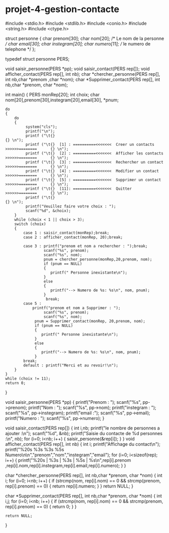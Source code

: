 # projet-4-gestion-contacte
#include <stdio.h>
#include <stdlib.h>
#include <conio.h>
#include <string.h>
#include <ctype.h>

struct personne
{
    char prenom[30];
    char nom[20];       /* Le nom de la personne */
    char email[30];
    char instegram[20];
    char numero[11];    /* le numero de telephone */
};

typedef struct personne PERS;

void saisir_personne(PERS *pp);
void saisir_contact(PERS rep[]);
void afficher_contact(PERS rep[], int nb);
char *chercher_personne(PERS rep[], int nb,char *prenom ,char *nom);
char *Supprimer_contact(PERS rep[], int nb,char *prenom, char *nom);

int main()
{
    PERS monRep[20];
    int choix;
    char nom[20],prenom[30],instegram[20],email[30], *pnum;

    do
    {
        do
        {
             system("cls");
             printf("\n");
             printf ("\t{}                                                                               {} \n");
             printf ("\t{}  [1] : ==========<<<<<<<  Creer un contacts             >>>>>>========      {} \n");
             printf ("\t{}  [2] : ==========<<<<<<<  Afficher les contacts           >>>>>>========      {} \n");
             printf ("\t{}  [3] : ==========<<<<<<<  Rechercher un contact           >>>>>>========      {} \n");
             printf ("\t{}  [4] : ==========<<<<<<<  Modifier un contact             >>>>>>========      {} \n");
             printf ("\t{}  [5] : ==========<<<<<<<  Supprimer un contact            >>>>>>========      {} \n");
             printf ("\t{}  [11]: ==========<<<<<<<  Quitter                         >>>>>>========      {} \n");
             printf ("\t{}                                                                               {} \n");
             printf("Veuillez faire votre choix : ");
             scanf("%d", &choix);
        }
        while (choix < 1 || choix > 3);
        switch (choix)
        {
            case 1 : saisir_contact(monRep);break;
            case 2 : afficher_contact(monRep, 20);break;

            case 3 : printf("prenom et nom a rechercher : ");break;
                     scanf("%s", prenom);
                     scanf("%s", nom);
                     pnum = chercher_personne(monRep,20,prenom, nom);
                     if (pnum == NULL)
                     {
                        printf(" Personne inexistante\n");
                     }
                     else
                     {
                        printf("--> Numero de %s: %s\n", nom, pnum);
                     }
                      break;
            case 5 :
                printf("prenom et nom a Supprimer : ");
                     scanf("%s", prenom);
                     scanf("%s", nom);
                 pnum = Supprimer_contact(monRep, 20,prenom, nom);
                 if (pnum == NULL)
                 {
                    printf(" Personne inexistante\n");
                 }
                 else
                 {
                    printf("--> Numero de %s: %s\n", nom, pnum);
                 }
            break; 
            default : printf("Merci et au revoir!\n");
        }
    }
    while (choix != 11);
    return 0;
}

void saisir_personne(PERS *pp)
{
    printf("Prenom : "); scanf("%s", pp->prenom);
    printf("Nom : "); scanf("%s", pp->nom);
    printf("instegram : "); scanf("%s", pp->instegram);
    printf("email :"); scanf("%s", pp->email);
    printf("Numero : "); scanf("%s", pp->numero);
}

void saisir_contact(PERS rep[])
{
    int i,nb;
    printf("le nombre de personnes a ajouter :\n");
    scanf("%d", &nb);
    printf("Saisie du contacte de %d personnes :\n", nb);
    for (i=0; i<nb; i++)
    {
        saisir_personne(&rep[i]);
    }
}
void afficher_contact(PERS rep[], int nb)
{
    int i;
    printf("Affichage du contact\n");
    printf("%20s     %3s      %3s   %5s        Numero\n\n","prenom","nom","instegram","email");
    for (i=0; i<sizeof(rep); i++)
    {
        printf("%20s | %3s | %3s |  %5s |     %s\n",rep[i].prenom ,rep[i].nom,rep[i].instegram,rep[i].email,rep[i].numero);
    }
}

char *chercher_personne(PERS rep[], int nb,char *prenom, char *nom)
{
    int i;
    for (i=0; i<nb; i++)
    {
        if (strcmp(nom, rep[i].nom) == 0 && strcmp(prenom, rep[i].prenom) == 0)
        {
            return rep[i].numero;
        }
    }
    return NULL;
}


char *Supprimer_contact(PERS rep[], int nb,char *prenom, char *nom)
{
    int i,j;
    for (i=0; i<nb; i++)
    {
        if (strcmp(nom, rep[i].nom) == 0 && strcmp(prenom, rep[i].prenom) == 0)
        {
            return 0;
        }
    }

    return NULL;
}
